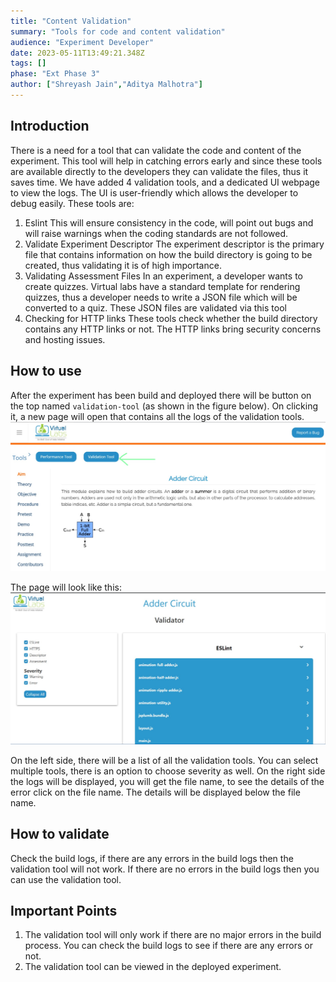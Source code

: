 ```yaml
---
title: "Content Validation"
summary: "Tools for code and content validation"
audience: "Experiment Developer"
date: 2023-05-11T13:49:21.348Z
tags: []
phase: "Ext Phase 3"
author: ["Shreyash Jain","Aditya Malhotra"] 
---
```


## Introduction
There is a need for a tool that can validate the code and content of the experiment. This tool will help in catching errors early and since these tools are available directly to the developers they can validate the files, thus it saves time. We have added 4 validation tools, and a dedicated UI webpage to view the logs. The UI is user-friendly which allows the developer to debug easily. These tools are:
1. Eslint
This will ensure consistency in the code, will point out bugs and will raise warnings when the coding standards are not followed.
2. Validate Experiment Descriptor
The experiment descriptor is the primary file that contains information on how the build directory is going to be created, thus validating it is of high importance.
3. Validating Assessment Files
In an experiment, a developer wants to create quizzes. Virtual labs have a standard template for rendering quizzes, thus a developer needs to write a JSON file which will be converted to a quiz. These JSON files are validated via this tool
4. Checking for HTTP links
These tools check whether the build directory contains any HTTP links or not.
The HTTP links bring security concerns and hosting issues.

## How to use
After the experiment has been build and deployed there will be button on the top named `validation-tool` (as shown in the figure below). On clicking it, a new page will open that contains all the logs of the validation tools.  
![validation_tool1](./images/validation-tool1.jpg)

The page will look like this:  
![validation_tool2](./images/validation-tool2.jpg)

On the left side, there will be a list of all the validation tools. You can select multiple tools, there is an option to choose severity as well. On the right side the logs will be displayed, you will get the file name, to see the details of the error click on the file name. The details will be displayed below the file name. 

## How to validate
Check the build logs, if there are any errors in the build logs then the validation tool will not work. If there are no errors in the build logs then you can use the validation tool.

## Important Points
1. The validation tool will only work if there are no major errors in the build process. You can check the build logs to see if there are any errors or not.
2. The validation tool can be viewed in the deployed experiment.
